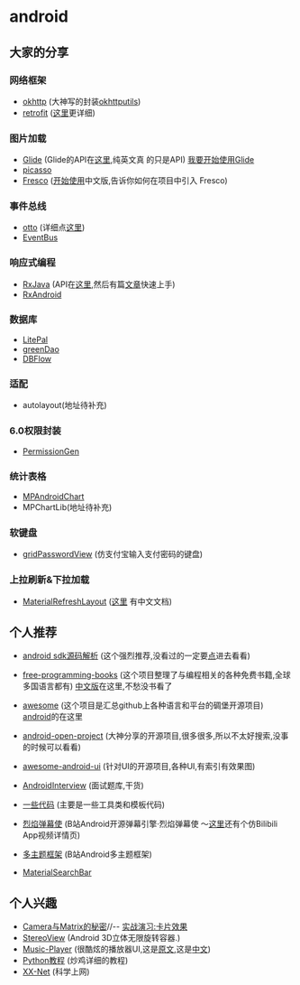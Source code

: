 # android

## 大家的分享
### 网络框架
- [okhttp](https://github.com/square/okhttp)  (大神写的封装[okhttputils](https://github.com/hongyangAndroid/okhttputils))
- [retrofit](https://github.com/square/retrofit)  ([这里](http://square.github.io/retrofit/)更详细)

### 图片加载
- [Glide](https://github.com/bumptech/glide)  (Glide的API在[这里](http://bumptech.github.io/glide/javadocs/latest/index.html),纯英文真
的只是API) [我要开始使用Glide](http://mrfu.me/2016/02/27/Glide_Getting_Started/)
- [picasso](https://github.com/square/picasso)
- [Fresco](https://github.com/facebook/fresco)  ([开始使用](http://fresco-cn.org/docs/index.html)中文版,告诉你如何在项目中引入 Fresco)

### 事件总线
- [otto](https://github.com/square/otto)  (详细点[这里](http://square.github.io/otto/))
- [EventBus](https://github.com/greenrobot/EventBus)

### 响应式编程
- [RxJava](https://github.com/ReactiveX/RxJava) (API在[这里](http://reactivex.io/RxJava/javadoc/),然后有篇[文章](http://gank.io/post/560e15be2dca930e00da1083)快速上手)
- [RxAndroid](https://github.com/ReactiveX/RxAndroid)

### 数据库
- [LitePal](https://github.com/LitePalFramework/LitePal)
- [greenDao](https://github.com/greenrobot/greenDAO)
- [DBFlow](https://github.com/Raizlabs/DBFlow)

### 适配
- autolayout(地址待补充)

### 6.0权限封装
- [PermissionGen](https://github.com/lovedise/PermissionGen)

### 统计表格
- [MPAndroidChart](https://github.com/PhilJay/MPAndroidChart)
- MPChartLib(地址待补充)

### 软键盘
- [gridPasswordView](https://github.com/Jungerr/GridPasswordView) (仿支付宝输入支付密码的键盘)

### 上拉刷新&下拉加载
- [MaterialRefreshLayout](https://github.com/android-cjj/Android-MaterialRefreshLayout)  ([这里](https://github.com/android-cjj/Android-MaterialRefreshLayout/blob/master/README-cn.md)
有中文文档)


## 个人推荐

- [android sdk源码解析](https://github.com/LittleFriendsGroup/AndroidSdkSourceAnalysis) (这个强烈推荐,没看过的一定要[点](https://github.com/LittleFriendsGroup/AndroidSdkSourceAnalysis)进去看看)

- [free-programming-books](https://github.com/vhf/free-programming-books) (这个项目整理了与编程相关的各种免费书籍,全球多国语言都有)
[中文版](https://github.com/vhf/free-programming-books/blob/master/free-programming-books-zh.md)在这里,不愁没书看了

- [awesome](https://github.com/sindresorhus/awesome)  (这个项目是汇总github上各种语言和平台的碉堡开源项目)
[android](https://github.com/JStumpp/awesome-android)的在这里

- [android-open-project](https://github.com/Trinea/android-open-project)  (大神分享的开源项目,很多很多,所以不太好搜索,没事的时候可以看看)

- [awesome-android-ui](https://github.com/wasabeef/awesome-android-ui)  (针对UI的开源项目,各种UI,有索引有效果图)

- [AndroidInterview](https://github.com/JackyAndroid/AndroidInterview-Q-A)  (面试题库,干货)

- [一些代码](http://www.jianshu.com/p/72494773aace) (主要是一些工具类和模板代码)

- [烈焰弹幕使](https://github.com/Bilibili/DanmakuFlameMaster) (B站Android开源弹幕引擎·烈焰弹幕使 ～[这里](http://www.jianshu.com/p/06c0ae8d9a96#)还有个仿Bilibili App视频详情页)

- [多主题框架](https://github.com/Bilibili/MagicaSakura)  (B站Android多主题框架)

- [MaterialSearchBar](https://github.com/mancj/MaterialSearchBar)

## 个人兴趣

- [Camera与Matrix的秘密](http://blog.csdn.net/zhangke3016/article/details/52093776)//-- [实战演习:卡片效果](http://blog.csdn.net/zhangke3016/article/details/52143339)
- [StereoView](https://github.com/ImmortalZ/StereoView) (Android 3D立体无限旋转容器.)
- [Music-Player](https://github.com/andremion/Music-Player) (很酷炫的播放器UI,这是[原文](https://stories.uplabs.com/music-player-3a85864d6df7#.vk023cccy),这是[中文](http://www.jcodecraeer.com/a/anzhuokaifa/androidkaifa/2016/0711/4490.html))
- [Python教程](http://www.liaoxuefeng.com/wiki/0014316089557264a6b348958f449949df42a6d3a2e542c000)  (炒鸡详细的教程)
- [XX-Net](https://github.com/XX-net/XX-Net)  (科学上网)

